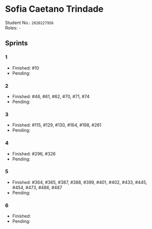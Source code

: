 # Sofia Caetano Trindade

Student No.: `2020227956`  
Roles: `-`

## Sprints

### 1

* Finished: #10
* Pending:


### 2

* Finished: #46, #61, #62, #70, #71, #74
* Pending:


### 3

* Finished: #115, #129, #130, #164, #198, #261
* Pending:


### 4

* Finished: #296, #326
* Pending:


### 5

* Finished: #364, #365, #387, #388, #399, #401, #402, #433, #445, #454, #473, #486, #487
* Pending:


### 6

* Finished:
* Pending:
